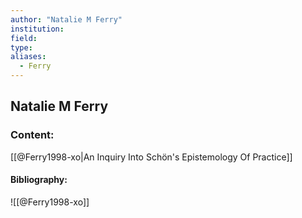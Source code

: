 ```yaml
---
author: "Natalie M Ferry"
institution:
field:
type:
aliases:
  - Ferry
---
```


## Natalie M Ferry

### Content:
[[@Ferry1998-xo|An Inquiry Into Schön's Epistemology Of Practice]]

#### Bibliography:

![[@Ferry1998-xo]]